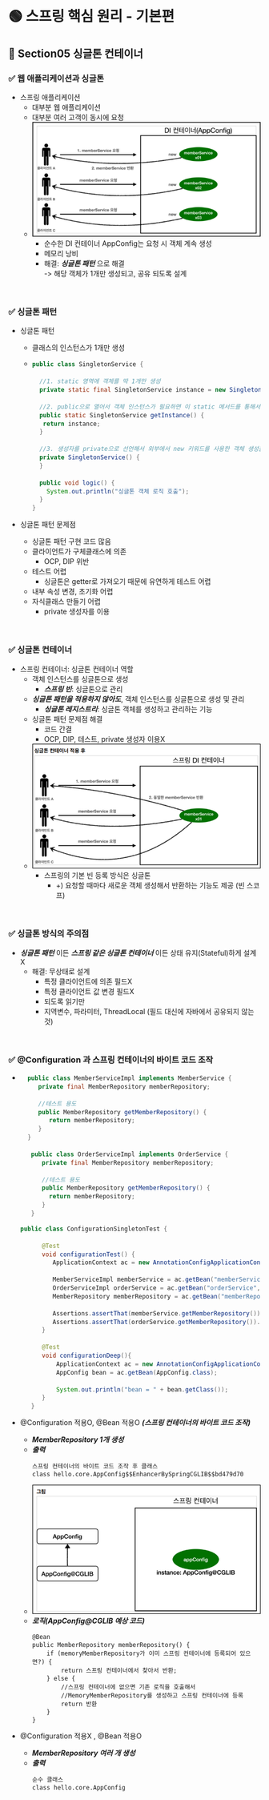 # 🟢 스프링 핵심 원리 - 기본편

## 📄 Section05 싱글톤 컨테이너
### ✅ 웹 애플리케이션과 싱글톤
- 스프링 애플리케이션
  - 대부분 웹 애플리케이션
  - 대부분 여러 고객이 동시에 요청
  - ![img5_1.png](file/img5_1.png)
    - 순수한 DI 컨테이너 AppConfig는 요청 시 객체 계속 생성
    - 메모리 낭비
    - 해결: ***싱글톤 패턴*** 으로 해결  
      -> 해당 객체가 1개만 생성되고, 공유 되도록 설계

<br/>

### ✅ 싱글톤 패턴
- 싱글톤 패턴
  - 클래스의 인스턴스가 1개만 생성
  - 
    ```java
    public class SingletonService {
    
      //1. static 영역에 객체를 딱 1개만 생성
      private static final SingletonService instance = new SingletonService();
  
      //2. public으로 열어서 객체 인스턴스가 필요하면 이 static 메서드를 통해서만 조회
      public static SingletonService getInstance() {
       return instance;
      }
    
      //3. 생성자를 private으로 선언해서 외부에서 new 키워드를 사용한 객체 생성을 못하게 막는다.
      private SingletonService() {
      }
  
      public void logic() {
        System.out.println("싱글톤 객체 로직 호출");
      }
    }
    ```

- 싱글톤 패턴 문제점
  - 싱글톤 패턴 구현 코드 많음
  - 클라이언트가 구체클래스에 의존
    - OCP, DIP 위반
  - 테스트 어렵
    - 싱글톤은 getter로 가져오기 때문에 유연하게 테스트 어렵
  - 내부 속성 변경, 초기화 어렵
  - 자식클래스 만들기 어렵
    - private 생성자를 이용

<br/>

### ✅ 싱글톤 컨테이너
- 스프링 컨테이너: 싱글톤 컨테이너 역할
  - 객체 인스턴스를 싱글톤으로 생성
    - **_스프링 빈_**: 싱글톤으로 관리
  - **_싱글톤 패턴을 적용하지 않아도_**, 객체 인스턴스를 싱글톤으로 생성 및 관리
    - **_싱글톤 레지스트리_**: 싱글톤 객체를 생성하고 관리하는 기능
  - 싱글톤 패턴 문제점 해결
    - 코드 간결 
    - OCP, DIP, 테스트, private 생성자 이용X
  - ![img5_2.png](file/img5_2.png)
    - 스프링의 기본 빈 등록 방식은 싱글톤
      - +) 요청할 때마다 새로운 객체 생성해서 반환하는 기능도 제공 (빈 스코프)

<br/>

### ✅ 싱글톤 방식의 주의점
- **_싱글톤 패턴_** 이든 **_스프링 같은 싱글톤 컨테이너_** 이든 상태 유지(Stateful)하게 설계X
  - 해결: 무상태로 설계
    - 특정 클라이언트에 의존 필드X
    - 특정 클라이언트 값 변경 필드X
    - 되도록 읽기만
    - 지역변수, 파라미터, ThreadLocal (필드 대신에 자바에서 공유되지 않는 것)

<br/>

### ✅ @Configuration 과 스프링 컨테이너의 바이트 코드 조작
- ```java
    public class MemberServiceImpl implements MemberService {
       private final MemberRepository memberRepository;
       
       //테스트 용도
       public MemberRepository getMemberRepository() {
          return memberRepository;
       }
    }

     public class OrderServiceImpl implements OrderService {
        private final MemberRepository memberRepository;
    
        //테스트 용도
        public MemberRepository getMemberRepository() {
          return memberRepository;
        }
     }
  ```
  ```java
  public class ConfigurationSingletonTest {
  
        @Test
        void configurationTest() {
           ApplicationContext ac = new AnnotationConfigApplicationContext(AppConfig.class);
            
           MemberServiceImpl memberService = ac.getBean("memberService", MemberServiceImpl.class);
           OrderServiceImpl orderService = ac.getBean("orderService", OrderServiceImpl.class);
           MemberRepository memberRepository = ac.getBean("memberRepository", MemberRepository.class);
            
           Assertions.assertThat(memberService.getMemberRepository()).isSameAs(memberRepository);
           Assertions.assertThat(orderService.getMemberRepository()).isSameAs(memberRepository);
        }
  
        @Test
        void configurationDeep(){
            ApplicationContext ac = new AnnotationConfigApplicationContext(AppConfig.class);
            AppConfig bean = ac.getBean(AppConfig.class);
  
            System.out.println("bean = " + bean.getClass());
        }     
     }
  ```


- @Configuration 적용O, @Bean 적용O _**(스프링 컨테이너의 바이트 코드 조작)**_
  - **_MemberRepository 1개 생성_**
  - **_출력_** 
    ```text
    스프링 컨테이너의 바이트 코드 조작 후 클래스
    class hello.core.AppConfig$$EnhancerBySpringCGLIB$$bd479d70
    ```
  - ![img5_#.png](file/img5_3.png)
  - **_로직(AppConfig@CGLIB 예상 코드)_**
    ```
    @Bean
    public MemberRepository memberRepository() {
        if (memoryMemberRepository가 이미 스프링 컨테이너에 등록되어 있으면?) {
            return 스프링 컨테이너에서 찾아서 반환;
        } else { 
            //스프링 컨테이너에 없으면 기존 로직을 호출해서 
            //MemoryMemberRepository를 생성하고 스프링 컨테이너에 등록
            return 반환
        }
    }
    ```
    

- @Configuration 적용X , @Bean 적용O
  - **_MemberRepository 여러 개 생성_** 
  - **_출력_**
    ```text
    순수 클래스
    class hello.core.AppConfig
    ```